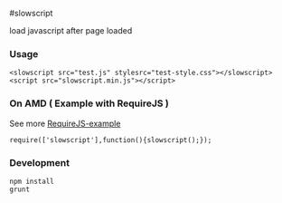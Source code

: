#slowscript

load javascript after page loaded

### Usage

	<slowscript src="test.js" stylesrc="test-style.css"></slowscript>
	<script src="slowscript.min.js"></script>

### On AMD ( Example with RequireJS )

See more [RequireJS-example](./test/require.html)
	
	require(['slowscript'],function(){slowscript();});

### Development

	npm install
	grunt
